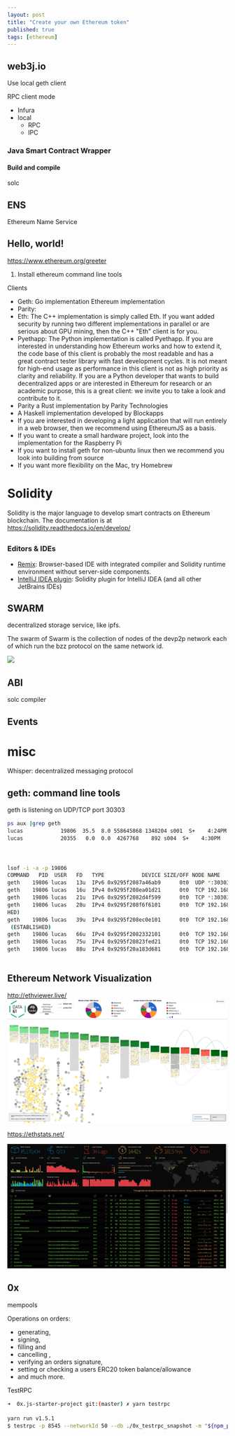 ```yaml
---
layout: post
title: "Create your own Ethereum token"
published: true
tags: [ethereum]
---
```




## web3j.io
Use local geth client

RPC client mode

* Infura
* local 
    * RPC
    * IPC

### Java Smart Contract Wrapper
#### Build and compile 
solc

## ENS
Ethereum Name Service


## Hello, world!
https://www.ethereum.org/greeter

1. Install ethereum command line tools





Clients

* Geth: Go implementation Ethereum implementation
* Parity: 
* Eth: The C++ implementation is simply called Eth. If you want added security by running two different implementations in parallel or are serious about GPU mining, then the C++ "Eth" client is for you.
* Pyethapp: The Python implementation is called Pyethapp. If you are interested in understanding how Ethereum works and how to extend it, the code base of this client is probably the most readable and has a great contract tester library with fast development cycles. It is not meant for high-end usage as performance in this client is not as high priority as clarity and reliability. If you are a Python developer that wants to build decentralized apps or are interested in Ethereum for research or an academic purpose, this is a great client: we invite you to take a look and contribute to it.
* Parity a Rust implementation by Parity Technologies
* A Haskell implementation developed by Blockapps
* If you are interested in developing a light application that will run entirely in a web browser, then we recommend using EthereumJS as a basis.
* If you want to create a small hardware project, look into the implementation for the Raspberry Pi
* If you want to install geth for non-ubuntu linux then we recommend you look into building from source
* If you want more flexibility on the Mac, try Homebrew


# Solidity 
Solidity is the major language to develop smart contracts on Ethereum blockchain. 
The documentation is at https://solidity.readthedocs.io/en/develop/
##
### Editors & IDEs
* [Remix](): Browser-based IDE with integrated compiler and Solidity runtime environment without server-side components.
* [IntelliJ IDEA plugin](): Solidity plugin for IntelliJ IDEA (and all other JetBrains IDEs)


## SWARM
decentralized storage service, like ipfs. 

The swarm of Swarm is the collection of nodes of the devp2p network each of which run the bzz protocol on the same network id.

![](https://i.stack.imgur.com/5MaQm.png)
## ABI
solc compiler


## Events



# misc
Whisper: decentralized messaging protocol



## geth: command line tools

geth is listening on UDP/TCP port 30303

```sh
ps aux |grep geth
lucas            19806  35.5  8.0 558645868 1348204 s001  S+    4:24PM   1:45.52 geth console                                 
lucas            20355   0.0  0.0  4267768    892 s004  S+    4:30PM   0:00.00 grep geth                                      
                                                                           
                

lsof -i -a -p 19806
COMMAND   PID  USER   FD   TYPE            DEVICE SIZE/OFF NODE NAME                                                          
geth    19806 lucas   13u  IPv6 0x9295f2087a46ab9      0t0  UDP *:30303                                                       
geth    19806 lucas   16u  IPv4 0x9295f208ea01d21      0t0  TCP 192.168.1.116:64563->39.107.26.140:61910 (ESTABLISHED)        
geth    19806 lucas   21u  IPv6 0x9295f2082d4f599      0t0  TCP *:30303 (LISTEN)                                              
geth    19806 lucas   28u  IPv4 0x9295f208f6f6101      0t0  TCP 192.168.1.116:63606->ns3066492.ip-79-137-70.eu:30303 (ESTABLIS
HED)                                                                                                                          
geth    19806 lucas   39u  IPv4 0x9295f208ec0e101      0t0  TCP 192.168.1.116:64180->hst-46-166-161-114.balticservers.eu:30303
 (ESTABLISHED)                                                                                                                
geth    19806 lucas   66u  IPv4 0x9295f2082332101      0t0  TCP 192.168.1.116:64552->47.74.5.209:30821 (SYN_SENT)             
geth    19806 lucas   75u  IPv4 0x9295f20823fed21      0t0  TCP 192.168.1.116:64070->47.104.15.188:30303 (ESTABLISHED)        
geth    19806 lucas   88u  IPv4 0x9295f20a183d681      0t0  TCP 192.168.1.116:64559->101.207.224.48:40145 (SYN_SENT)          
                                                                                                                              
```


## Ethereum Network Visualization
http://ethviewer.live/
![ethviewer.live](imgs/ethviewer.live.jpg)

https://ethstats.net/

![ethstats.net](imgs/ethstats.net.jpg)



## 0x
mempools

Operations on orders:
* generating, 
* signing, 
* filling and 
* cancelling , 
* verifying an orders signature, 
* setting or checking a users ERC20 token balance/allowance 
* and much more.



TestRPC
```sh
➜  0x.js-starter-project git:(master) ✗ yarn testrpc

yarn run v1.5.1
$ testrpc -p 8545 --networkId 50 --db ./0x_testrpc_snapshot -m "${npm_package_config_mnemonic}"
```


